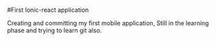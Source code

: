 #First Ionic-react application

Creating and committing my first mobile application,
Still in the learning phase and trying to learn git also.
